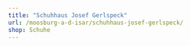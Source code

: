 ```yaml
---
title: "Schuhhaus Josef Gerlspeck"
url: /moosburg-a-d-isar/schuhhaus-josef-gerlspeck/
shop: Schuhe
---
```

